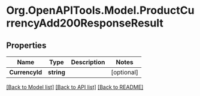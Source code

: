 # Org.OpenAPITools.Model.ProductCurrencyAdd200ResponseResult

## Properties

Name | Type | Description | Notes
------------ | ------------- | ------------- | -------------
**CurrencyId** | **string** |  | [optional] 

[[Back to Model list]](../README.md#documentation-for-models) [[Back to API list]](../README.md#documentation-for-api-endpoints) [[Back to README]](../README.md)

